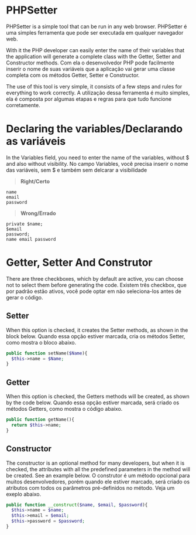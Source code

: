 # PHPSetter
PHPSetter is a simple tool that can be run in any web browser.
PHPSetter é uma simples ferramenta que pode ser executada em qualquer navegador web. 

With it the PHP developer can easily enter the name of their variables that the application will generate a complete class with the Getter, Setter and Constructor methods.
Com ela o desenvolvedor PHP pode facilmente inserir o nome de suas variáveis que a aplicação vai gerar uma classe completa com os métodos Getter, Setter e Constructor.


The use of this tool is very simple, it consists of a few steps and rules for everything to work correctly.
A utilização dessa ferramenta é muito simples, ela é composta por algumas etapas e regras para que tudo funcione corretamente.

# Declaring the variables/Declarando as variáveis
In the Variables field, you need to enter the name of the variables, without $ and also without visibility.
No campo Variables, você precisa inserir o nome das variáveis, sem $ e também sem delcarar a visibilidade

> **Right/Certo**
```
name
email
password
```

> **Wrong/Errado**
```
private $name;
$email
password;
name email password
```


# Getter, Setter And Construtor
There are three checkboxes, which by default are active, you can choose not to select them before generating the code.
Existem três checkbox, que por padrão estão ativos, você pode optar em não seleciona-los antes de gerar o código. 

## Setter
When this option is checked, it creates the Setter methods, as shown in the block below.
Quando essa opção estiver marcada, cria os métodos Setter, como mostra o bloco abaixo.

```php
public function setName($Name){
  $this->name = $Name;
}
```

## Getter
When this option is checked, the Getters methods will be created, as shown by the code below.
Quando essa opção estiver marcada, será criado os métodos Getters, como mostra o código abaixo.

```php
public function getName(){
  return $this->name;
}
```

## Constructor
The constructor is an optional method for many developers, but when it is checked, the attributes with all the predefined parameters in the method will be created. See an example below.
O construtor é um método opcional para muitos desenvolvedores, porém quando ele estiver marcado, será criado os atributos com todos os parâmetros pré-definidos no método. Veja um exeplo abaixo.

```php
public function __construct($name, $email, $password){
  $this->name = $name;
  $this->email = $email;
  $this->password = $password;
}
```
